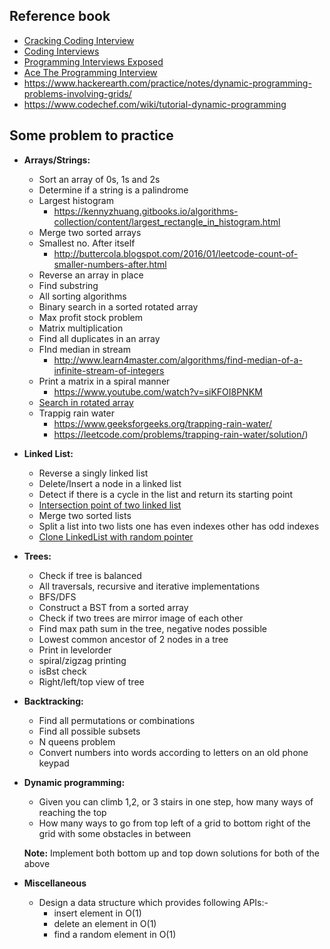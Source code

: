 ## Reference book

* [Cracking Coding Interview](../e-books/cracking-coding-interview.pdf)
* [Coding Interviews](../e-books/coding_interviews.pdf)
* [Programming Interviews Exposed](../e-books/programming-interviews-exposed-4th.pdf)
* [Ace The Programming Interview](../e-books/Ace_The_Programming_Interview.pdf)
* https://www.hackerearth.com/practice/notes/dynamic-programming-problems-involving-grids/
* https://www.codechef.com/wiki/tutorial-dynamic-programming
## Some problem to practice
* **Arrays/Strings:** 
  * Sort an array of 0s, 1s and 2s
  * Determine if a string is a palindrome
  * Largest histogram
      * https://kennyzhuang.gitbooks.io/algorithms-collection/content/largest_rectangle_in_histogram.html
  * Merge two sorted arrays
  * Smallest no. After itself
      * http://buttercola.blogspot.com/2016/01/leetcode-count-of-smaller-numbers-after.html 
  * Reverse an array in place
  * Find substring
  * All sorting algorithms
  * Binary search in a sorted rotated array
  * Max profit stock problem
  * Matrix multiplication
  * Find all duplicates in an array
  * FInd median in stream
      * http://www.learn4master.com/algorithms/find-median-of-a-infinite-stream-of-integers
  * Print a matrix in a spiral manner
      * https://www.youtube.com/watch?v=siKFOI8PNKM
  * [Search in rotated array](https://www.programcreek.com/2014/06/leetcode-search-in-rotated-sorted-array-java/)
  * Trappig rain water
    * https://www.geeksforgeeks.org/trapping-rain-water/
    * https://leetcode.com/problems/trapping-rain-water/solution/) 
  
* **Linked List:**
  * Reverse a singly linked list
  * Delete/Insert a node in a linked list
  * Detect if there is a cycle in the list and return its starting point
  * [Intersection point of two linked list](https://www.geeksforgeeks.org/write-a-function-to-get-the-intersection-point-of-two-linked-lists/)
  * Merge two sorted lists
  * Split a list into two lists one has even indexes other has odd indexes
  * [Clone LinkedList with random pointer](https://www.geeksforgeeks.org/a-linked-list-with-next-and-arbit-pointer/)
* **Trees:**
  * Check if tree is balanced
  * All traversals, recursive and iterative implementations
  * BFS/DFS
  * Construct a BST from a sorted array
  * Check if two trees are mirror image of each other
  * Find max path sum in the tree, negative nodes possible
  * Lowest common ancestor of 2 nodes in a tree
  * Print in levelorder
  * spiral/zigzag printing
  * isBst check
  * Right/left/top view of tree

* **Backtracking:**
  * Find all permutations or combinations
  * Find all possible subsets
  * N queens problem
  * Convert numbers into words according to letters on an old phone keypad

* **Dynamic programming:**
  * Given you can climb 1,2, or 3 stairs in one step, how many ways of reaching the top
  * How many ways to go from top left of a grid to bottom right of the grid with some obstacles in between
  
  **Note:** Implement both bottom up and top down solutions for both of the above
  
* **Miscellaneous**
  * Design a data structure which provides following APIs:-
    * insert element in O(1)
    * delete an element in O(1)
    * find a random element in O(1)
  